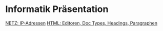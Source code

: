 # Informatik Präsentation

[NETZ: IP-Adressen](./ipAdressen/index.html)
[HTML: Editoren, Doc Types, Headings, Paragraphen](./html/index.html)